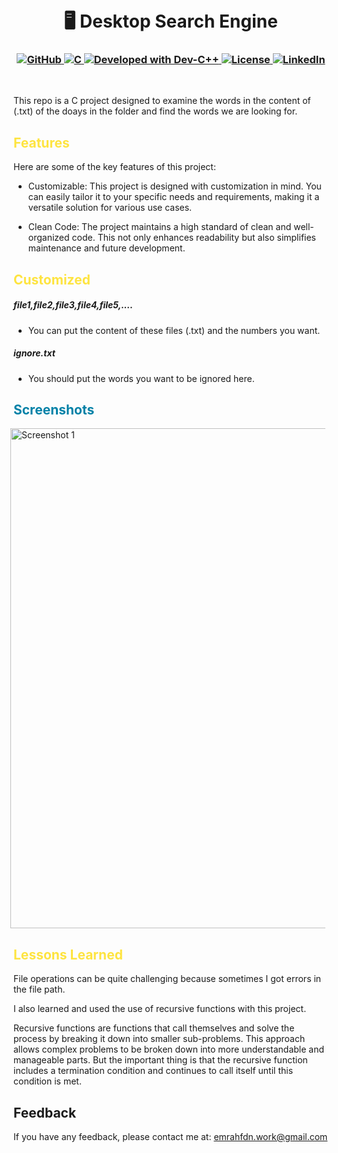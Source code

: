 
<h1 align="center">
<br>
🖥️  Desktop Search Engine
</h1>

<h3 align="center">
  <a class="header-badge" target="_blank" href="https://github.com/EmrahFidan">
    <img alt="GitHub" src="https://img.shields.io/badge/GitHub-white.svg?logo=github&style=social"/>
  </a>
  <a href="https://img.shields.io/badge/Language-C-darkblue.svg" target="_blank">
  <img alt="C" src="https://img.shields.io/badge/Language-C-darkblue.svg"/>
</a>
<a href="https://www.bloodshed.net/devcpp.html" target="_blank">
  <img alt="Developed with Dev-C++" src="https://img.shields.io/badge/Developed%20with-Dev--C%2B%2B-darkred"/>
</a>
  <a class="header-badge" target="_blank" href="https://github.com/EmrahFidan/desktopSearchEngine/blob/main/LICENSE">
    <img alt="License" src="https://img.shields.io/github/license/PritamSarbajna/tourism-website?color=darkgreen"/>
  </a>
  <a class="header-badge" target="_blank" href="https://www.linkedin.com/in/emrah-fidann/" >
    <img alt="LinkedIn" src="https://img.shields.io/badge/LinkedIn-blue.svg?logo=linkedin&style=social"/>
  </a>
</h3>
<br>


This repo is a C project designed to examine the words in the content of (.txt) of the doays in the folder and find the words we are looking for.

<h2 style="color: #fee440;"> Features </h2>

Here are some of the key features of this project:

- Customizable: This project is designed with customization in mind. You can easily tailor it to your specific needs and requirements, making it a versatile solution for various use cases.

- Clean Code: The project maintains a high standard of clean and well-organized code. This not only enhances readability but also simplifies maintenance and future development.



<h2 style="color: #fee440;"> Customized </h1>

##### file1,file2,file3,file4,file5,.... 
- You can put the content of these files (.txt) and the numbers you want.

##### ignore.txt
- You should put the words you want to be ignored here.

<h2 style="color: #0081a7;"> Screenshots </h2>

<div style="display: flex; justify-content: center;">
    <img src="https://github.com/EmrahFidan/educationApp/assets/114583209/601d857f-cc61-4458-89ca-20fae223402a" alt="Screenshot 1" width="800" style="margin-right: 10px;" />

</div>


<h2 style="color: #fee440;"> Lessons Learned </h1>

File operations can be quite challenging because sometimes I got errors in the file path.

I also learned and used the use of recursive functions with this project.

Recursive functions are functions that call themselves and solve the process by breaking it down into smaller sub-problems. This approach allows complex problems to be broken down into more understandable and manageable parts. But the important thing is that the recursive function includes a termination condition and continues to call itself until this condition is met.


<h2 style="colour: #fee440;"> Feedback </h1>

If you have any feedback, please contact me at: emrahfdn.work@gmail.com
